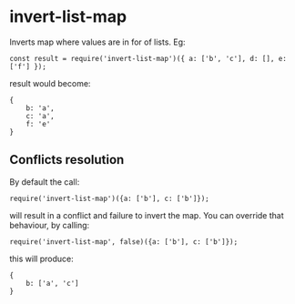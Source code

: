 # invert-list-map

Inverts map where values are in for of lists. Eg:

```
const result = require('invert-list-map')({ a: ['b', 'c'], d: [], e: ['f'] });
```

result would become:

```
{
    b: 'a',
    c: 'a',
    f: 'e'
}
```

## Conflicts resolution

By default the call:

```
require('invert-list-map')({a: ['b'], c: ['b']});
```

will result in a conflict and failure to invert the map. You can override that behaviour, by calling: 

```
require('invert-list-map', false)({a: ['b'], c: ['b']});
```

this will produce:
```
{
    b: ['a', 'c']
}
```
